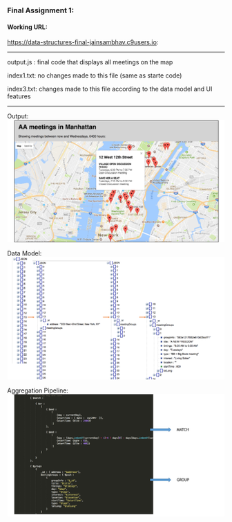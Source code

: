 ### Final Assignment 1:

#### Working URL:
https://data-structures-final-jainsambhav.c9users.io:

---

output.js : final code that displays all meetings on the map

index1.txt: no changes made to this file (same as starte code)

index3.txt: changes made to this file according to the data model and UI features


---

Output:
![](output.jpg) 

Data Model: 
![](dataModel.jpg) 

Aggregation Pipeline:
![](aggregationPipeline.jpg)


